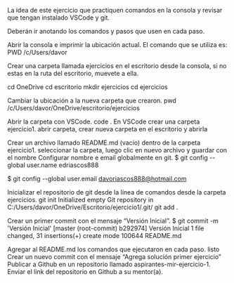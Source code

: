 La idea de este ejercicio que practiquen comandos en la consola y revisar que tengan instalado VSCode y git.

Deberán ir anotando los comandos y pasos que usen en cada paso.

Abrir la consola e imprimir la ubicación actual.
El comando que se utiliza es: PWD
/c/Users/davor

Crear una carpeta llamada ejercicios en el escritorio desde la consola, si no estas en la ruta del escritorio, muevete a ella.

 cd OneDrive
 cd escritorio
 mkdir ejercicios
 cd ejercicios

Cambiar la ubicación a la nueva carpeta que crearon.
pwd
/c/Users/davor/OneDrive/escritorio/ejercicios

Abrir la carpeta con VSCode.
code .
En VSCode crear una carpeta ejercicio1.
abrir carpeta, crear nueva carpeta en el escritorio y abrirla

Crear un archivo llamado README.md (vacío) dentro de la carpeta ejercicio1.
seleccionar la carpeta, luego clic en nuevo archivo y guardar con el nombre
Configurar nombre e email globalmente en git.
$ git config --global user.name edriascos888

$ git config --global user.email davoriascos888@hotmail.com

Inicializar el repositorio de git desde la línea de comandos desde la carpeta ejercicios.
git init
Initialized empty Git repository in C:/Users/davor/OneDrive/Escritorio/ejercicio1/.git/
git add .

Crear un primer commit con el mensaje “Versión Inicial”.
$ git commit -m 'Versión Inicial'
[master (root-commit) b292974] Versión Inicial
 1 file changed, 31 insertions(+)
 create mode 100644 README.md

Agregar al README.md los comandos que ejecutaron en cada paso.
listo
Crear un nuevo commit con el mensaje “Agrega solución primer ejercicio”
Publicar a Github en un repositorio llamado aspirantes-mir-ejercicio-1.
Enviar el link del repositorio en Github a su mentor(a).